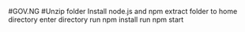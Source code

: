 #GOV.NG
#Unzip folder
Install node.js and npm
extract folder to home directory
enter directory
run npm install
run npm start 